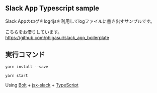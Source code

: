## Slack App Typescript sample

Slack Appのログをlog4jsを利用してlogファイルに書き出すサンプルです。

こちらをお借りしています。
https://github.com/phigasui/slack_app_boilerplate

## 実行コマンド

```yarn install --save```

```yarn start```

Using [Bolt](https://github.com/SlackAPI/bolt) + [jsx-slack](https://github.com/speee/jsx-slack) + [TypeScript](https://github.com/microsoft/TypeScript)
